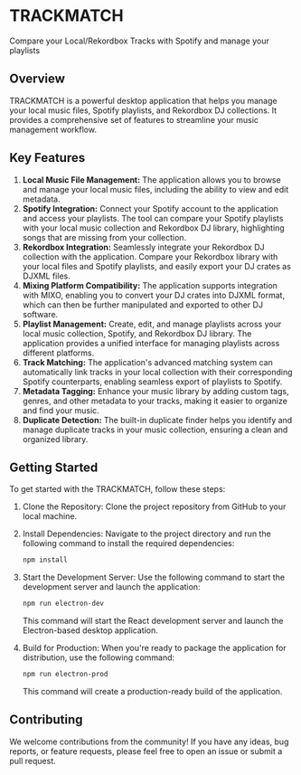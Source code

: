 # TRACKMATCH

Compare your Local/Rekordbox Tracks with Spotify and manage your playlists

## Overview

TRACKMATCH is a powerful desktop application that helps you manage your local music files, Spotify playlists, and Rekordbox DJ collections. It provides a comprehensive set of features to streamline your music management workflow.

## Key Features

1. **Local Music File Management:** The application allows you to browse and manage your local music files, including the ability to view and edit metadata.
2. **Spotify Integration:** Connect your Spotify account to the application and access your playlists. The tool can compare your Spotify playlists with your local music collection and Rekordbox DJ library, highlighting songs that are missing from your collection.
3. **Rekordbox Integration:** Seamlessly integrate your Rekordbox DJ collection with the application. Compare your Rekordbox library with your local files and Spotify playlists, and easily export your DJ crates as DJXML files.
4. **Mixing Platform Compatibility:** The application supports integration with MIXO, enabling you to convert your DJ crates into DJXML format, which can then be further manipulated and exported to other DJ software.
5. **Playlist Management:** Create, edit, and manage playlists across your local music collection, Spotify, and Rekordbox DJ library. The application provides a unified interface for managing playlists across different platforms.
6. **Track Matching:** The application's advanced matching system can automatically link tracks in your local collection with their corresponding Spotify counterparts, enabling seamless export of playlists to Spotify.
7. **Metadata Tagging:** Enhance your music library by adding custom tags, genres, and other metadata to your tracks, making it easier to organize and find your music.
8. **Duplicate Detection:** The built-in duplicate finder helps you identify and manage duplicate tracks in your music collection, ensuring a clean and organized library.

## Getting Started

To get started with the TRACKMATCH, follow these steps:

1. Clone the Repository: Clone the project repository from GitHub to your local machine.
2. Install Dependencies: Navigate to the project directory and run the following command to install the required dependencies:

    ```bash
    npm install
    ```

3. Start the Development Server: Use the following command to start the development server and launch the application:

    ```bash
    npm run electron-dev
    ```

   This command will start the React development server and launch the Electron-based desktop application.

4. Build for Production: When you're ready to package the application for distribution, use the following command:

    ```bash
    npm run electron-prod
    ```

   This command will create a production-ready build of the application.

## Contributing

We welcome contributions from the community! If you have any ideas, bug reports, or feature requests, please feel free to open an issue or submit a pull request.
